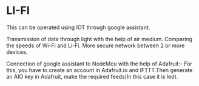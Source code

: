 # LI-FI
This can be operated using IOT through google assistant.


Transmission of data through light with the help of air medium.
Comparing the speeds of Wi-Fi and Li-Fi.
More secure network between 2 or more devices.


Connection of google assistant to NodeMcu with the help of Adafruit:-
For this, you have to create an account in Adafruit.io and IFTTT.Then generate an AIO key in Adafruit, make the required feeds(In this case it is led).
